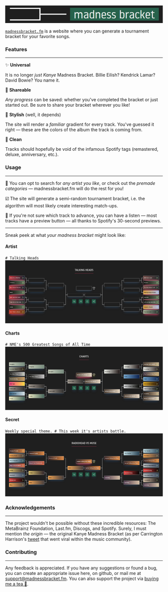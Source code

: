 ![logo](./assets/madnessbracketfm_logo.jpg)


[`madnessbracket.fm`](https://madnessbracket.fm) is a website where you can generate a tournament bracket for your favorite songs.

### Features

---
✨ **Universal**

It is no longer *just Kanye* Madness Bracket. Billie Eilish? Kendrick Lamar? David Bowie? You name it. 

🤝 **Shareable**
  
*Any progress* can be saved: whether you've completed the bracket or just started out. Be sure to share your bracket wherever you like!

🦚 **Stylish** (well, it depends)

The site will render a *familiar* gradient for every track. You've guessed it right — these are the colors of the album the track is coming from.

🧼 **Clean**

Tracks should hopefully be void of the infamous Spotify tags (remastered, deluxe, anniversary, etc.). 
### Usage

---
🔎 You can opt to search for *any artist you like*, or check out the *premade categories* — madnessbracket.fm will do the rest for you!

☑️ The site will generate a semi-random tournament bracket, i.e. the algorithm will most likely create interesting match-ups.

🎵 If you're not sure which track to advance, you can have a listen — most tracks have a preview button — all thanks to Spotify's 30-second previews.

---
Sneak peek at what *your madness bracket* might look like:
#### Artist 
`# Talking Heads`
![charts](./assets/madnessbracketfm_talkingheads.png)
#### Charts
`# NME's 500 Greatest Songs of All Time`
![charts](./assets/madnessbracketfm_charts.png)
#### Secret 
`Weekly special theme. # This week it's artists battle.`
![secret](./assets/madnessbracketfm_radiohead_vs_muse.png)

### Acknowledgements

---
The project wouldn't be possible without these incredible resources: The MetaBrainz Foundation, Last.fm, Discogs, and Spotify.
Surely, I must mention *the origin* — the original Kanye Madness Bracket (as per Carrington Harrison's [tweet](https://twitter.com/cdotharrison/status/972880654277992450?lang=en) that went viral within the music community).

### Contributing

---
Any feedback is appreciated. If you have any suggestions or found a bug, you can create an appropriate issue here, on github, or mail me at support@madnessbracket.fm.
You can also support the project via [buying me a tea 🍵](https://www.buymeacoffee.com/seismo).